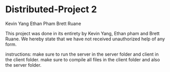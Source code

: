 # Distributed-Project 2

Kevin Yang
Ethan Pham
Brett Ruane

This project was done in its entirety by Kevin Yang, Ethan pham and Brett Ruane. We hereby state that we have not received unauthorized help of any form.

instructions:
make sure to run the server in the server folder and client in the client folder.
make sure to compile all files in the client folder and also the server folder.